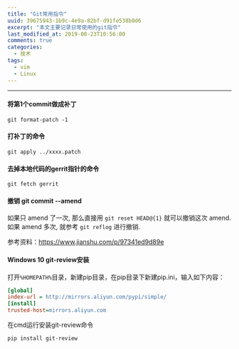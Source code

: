 ```yaml
---
title: "Git常用指令"
uuid: 39675943-1b9c-4e9a-82bf-d91fe538b0d6
excerpt: "本文主要记录日常使用的git指令"
last_modified_at: 2019-08-23T10:56:00
comments: true
categories:
  - 技术
tags:
  - vim
  - Linux
---
```




---

#### 将第1个commit做成补丁

```shell
git format-patch -1
```

#### 打补丁的命令

```shell
git apply ../xxxx.patch
```



#### 去掉本地代码的gerrit指针的命令

```shell
git fetch gerrit
```



#### 撤销 git commit --amend

如果只 amend 了一次, 那么直接用 `git reset HEAD@{1}` 就可以撤销这次 amend. 如果 amend 多次, 就参考 `git reflog` 进行撤销.

参考资料：https://www.jianshu.com/p/97341ed9d89e



#### Windows 10 git-review安装

打开`%HOMEPATH%`目录，新建pip目录，在pip目录下新建pip.ini，输入如下内容：

```ini
[global]
index-url = http://mirrors.aliyun.com/pypi/simple/
[install]
trusted-host=mirrors.aliyun.com
```

在cmd运行安装git-review命令

```bash
pip install git-review
```

